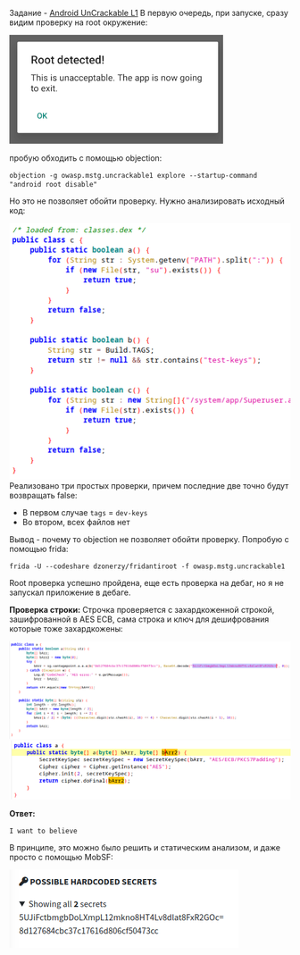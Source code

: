 Задание - [Android UnCrackable L1](https://mas.owasp.org/crackmes/Android/)
В первую очередь, при запуске, сразу видим проверку на root окружение:

![alt text](assets/UnCrackable-Level1_1.png)

пробую обходить с помощью objection:
```
objection -g owasp.mstg.uncrackable1 explore --startup-command "android root disable"
```

Но это не позволяет обойти проверку. Нужно анализировать исходный код:

![alt text](assets/UnCrackable-Level1_2.png)
Реализовано три простых проверки, причем последние две точно будут возвращать false:
- В первом случае `tags` = `dev-keys`
- Во втором, всех файлов нет

Вывод - почему то objection не позволяет обойти проверку. Попробую с помощью frida:
```
frida -U --codeshare dzonerzy/fridantiroot -f owasp.mstg.uncrackable1
```

Root проверка успешно пройдена, еще есть проверка на дебаг, но я не запускал приложение в дебаге.

**Проверка строки:**
Строчка проверяется с захардкоженной строкой, зашифрованной в AES ECB, сама строка и ключ для дешифрования которые тоже захардкожены:

![alt text](assets/UnCrackable-Level1_3.png)
![alt text](assets/UnCrackable-Level1_4.png)

**Ответ:**
```
I want to believe
```

В принципе, это можно было решить и статическим анализом, и даже просто с помощью MobSF:

![alt text](assets/UnCrackable-Level1_5.png)


